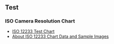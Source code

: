 #
## Test
### ISO Camera Resolution Chart

- [ISO 12233 Test Chart](https://www.graphics.cornell.edu/~westin/misc/res-chart.html)
- [About ISO 12233 Chart Data and Sample Images](https://www.the-digital-picture.com/Help/ISO-12233.aspx)